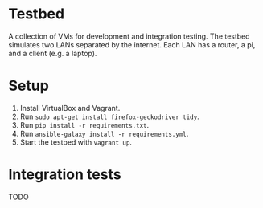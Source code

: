 Testbed
=======

A collection of VMs for development and integration testing. The
testbed simulates two LANs separated by the internet. Each LAN has a
router, a pi, and a client (e.g. a laptop).

Setup
=====

1. Install VirtualBox and Vagrant.
2. Run `sudo apt-get install firefox-geckodriver tidy`.
3. Run `pip install -r requirements.txt`.
4. Run `ansible-galaxy install -r requirements.yml`.
5. Start the testbed with `vagrant up`.

Integration tests
=================

TODO
